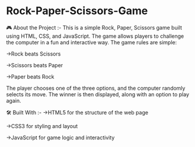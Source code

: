# Rock-Paper-Scissors-Game
🎮 About the Project :-
This is a simple Rock, Paper, Scissors game built using HTML, CSS, and JavaScript. The game allows players to challenge the computer in a fun and interactive way. The game rules are simple:

->Rock beats Scissors

->Scissors beats Paper

->Paper beats Rock

The player chooses one of the three options, and the computer randomly selects its move. The winner is then displayed, along with an option to play again.

🛠️ Built With :-
->HTML5 for the structure of the web page

->CSS3 for styling and layout

->JavaScript for game logic and interactivity
